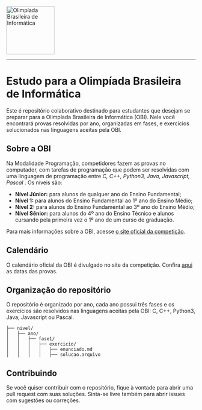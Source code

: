 <img src="https://olimpiada.ic.unicamp.br/static/extras/misc/logo-obi2023-preto.svg" height="128" alt="Olimpíada Brasileira de Informática">

---

# Estudo para a Olimpíada Brasileira de Informática

Este é repositório colaborativo destinado para estudantes que desejam se preparar para a Olimpíada Brasileira de Informática (OBI). Nele você encontrará provas resolvidas por ano, organizadas em fases, e exercícios solucionados nas linguagens aceitas pela OBI.

## Sobre a OBI

Na Modalidade Programação, competidores fazem as provas no computador, com tarefas de programação que podem ser resolvidas com uma linguagem de programação entre *C, C++, Python3, Java, Javascript, Pascal* . Os níveis são:

* **Nível Júnior:** para alunos de qualquer ano do Ensino Fundamental;
* **Nível 1:** para alunos do Ensino Fundamental ao 1º ano do Ensino Médio;
* **Nível 2:** para alunos do Ensino Fundamental ao 3º ano do Ensino Médio;
* **Nível Sênior:** para alunos do 4º ano do Ensino Técnico e alunos cursando pela primeira vez o 1º ano de um curso de graduação.


Para mais informações sobre a OBI, acesse [o site oficial da competição](https://olimpiada.ic.unicamp.br/).

## Calendário

O calendário oficial da OBI é divulgado no site da competição. Confira [aqui](https://olimpiada.ic.unicamp.br/calendario/) as datas das provas.

## Organização do repositório

O repositório é organizado por ano, cada ano possui três fases e os exercícios são resolvidos nas linguagens aceitas pela OBI: C, C++, Python3, Java, Javascript ou Pascal.

```
├── nivel/
│   ├── ano/
│   │   ├── fase1/
│   │   │   ├── exercicio/
│   │   │   │   ├── enunciado.md
│   │   │   │   ├── solucao.arquivo
```

## Contribuindo

Se você quiser contribuir com o repositório, fique à vontade para abrir uma pull request com suas soluções. Sinta-se livre também para abrir issues com sugestões ou correções.
